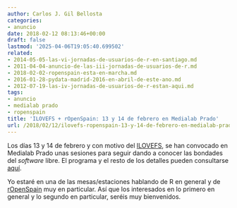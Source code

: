 ```yaml
---
author: Carlos J. Gil Bellosta
categories:
- anuncio
date: 2018-02-12 08:13:46+00:00
draft: false
lastmod: '2025-04-06T19:05:40.699502'
related:
- 2014-05-05-las-vi-jornadas-de-usuarios-de-r-en-santiago.md
- 2011-04-04-anuncio-de-las-iii-jornadas-de-usuarios-de-r.md
- 2018-02-02-ropenspain-esta-en-marcha.md
- 2016-01-28-pydata-madrid-2016-en-abril-de-este-ano.md
- 2012-07-19-las-iv-jornadas-de-usuarios-de-r-estan-aqui.md
tags:
- anuncio
- medialab prado
- ropenspain
title: 'ILOVEFS + rOpenSpain: 13 y 14 de febrero en Medialab Prado'
url: /2018/02/12/ilovefs-ropenspain-13-y-14-de-febrero-en-medialab-prado/
---
```


Los días 13 y 14 de febrero y con motivo del [ILOVEFS](https://fsfe.org/campaigns/ilovefs/), se han convocado en Medialab Prado unas sesiones para seguir dando a conocer las bondades del _software_ libre. El programa y el resto de los detalles pueden consultarse [aquí](http://medialab-prado.es/article/ilovefs18).

Yo estaré en una de las mesas/estaciones hablando de R en general y de [rOpenSpain](https://www.datanalytics.com/2018/02/02/ropenspain-esta-en-marcha/) muy en particular. Así que los interesados en lo primero en general y lo segundo en particular, seréis muy bienvenidos.